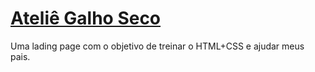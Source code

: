 # [Ateliê Galho Seco](https://galhoseco.netlify.app)
Uma lading page com o objetivo de treinar o HTML+CSS e ajudar meus pais.
